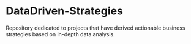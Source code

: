 # DataDriven-Strategies
Repository dedicated to projects that have derived actionable business strategies based on in-depth data analysis.
